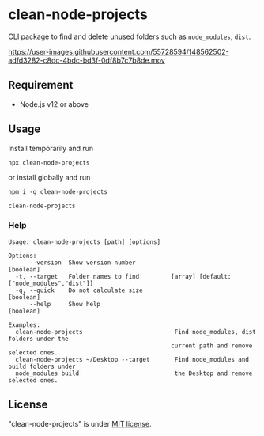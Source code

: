 # clean-node-projects

CLI package to find and delete unused folders such as `node_modules`, `dist`.

https://user-images.githubusercontent.com/55728594/148562502-adfd3282-c8dc-4bdc-bd3f-0df8b7c7b8de.mov

## Requirement

- Node.js v12 or above

## Usage

Install temporarily and run

```
npx clean-node-projects
```

or install globally and run

```
npm i -g clean-node-projects
```

```
clean-node-projects
```

### Help

```
Usage: clean-node-projects [path] [options]

Options:
      --version  Show version number                                           [boolean]
  -t, --target   Folder names to find         [array] [default: ["node_modules","dist"]]
  -q, --quick    Do not calculate size                                         [boolean]
      --help     Show help                                                     [boolean]

Examples:
  clean-node-projects                          Find node_modules, dist folders under the
                                              current path and remove selected ones.
  clean-node-projects ~/Desktop --target       Find node_modules and build folders under
  node_modules build                           the Desktop and remove selected ones.

```

## License

"clean-node-projects" is under [MIT license](https://en.wikipedia.org/wiki/MIT_License).
